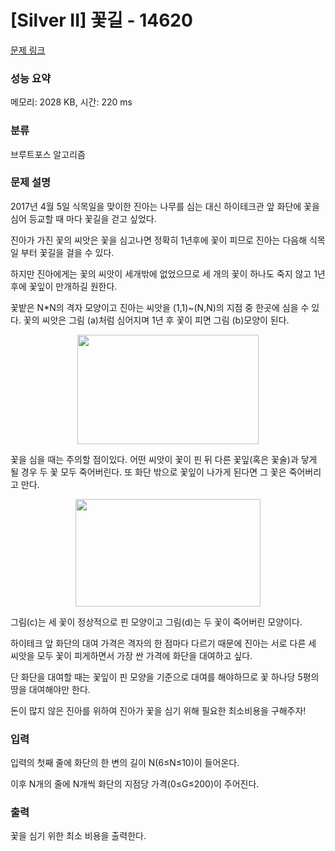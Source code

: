 # [Silver II] 꽃길 - 14620 

[문제 링크](https://www.acmicpc.net/problem/14620) 

### 성능 요약

메모리: 2028 KB, 시간: 220 ms

### 분류

브루트포스 알고리즘

### 문제 설명

<p dir="ltr">2017년 4월 5일 식목일을 맞이한 진아는 나무를 심는 대신 하이테크관 앞 화단에 꽃을 심어 등교할 때 마다 꽃길을 걷고 싶었다.</p>

<p dir="ltr">진아가 가진 꽃의 씨앗은 꽃을 심고나면 정확히 1년후에 꽃이 피므로 진아는 다음해 식목일 부터 꽃길을 걸을 수 있다.</p>

<p dir="ltr">하지만 진아에게는 꽃의 씨앗이 세개밖에 없었으므로 세 개의 꽃이 하나도 죽지 않고 1년후에 꽃잎이 만개하길 원한다.</p>

<p>꽃밭은 N*N의 격자 모양이고 진아는 씨앗을 (1,1)~(N,N)의 지점 중 한곳에 심을 수 있다. 꽃의 씨앗은 그림 (a)처럼 심어지며 1년 후 꽃이 피면 그림 (b)모양이 된다.</p>

<p style="text-align: center;"><img alt="" src="https://onlinejudgeimages.s3-ap-northeast-1.amazonaws.com/problem/14620/1.png" style="height:175px; width:290px"></p>

<p>꽃을 심을 때는 주의할 점이있다. 어떤 씨앗이 꽃이 핀 뒤 다른 꽃잎(혹은 꽃술)과 닿게 될 경우 두 꽃 모두 죽어버린다. 또 화단 밖으로 꽃잎이 나가게 된다면 그 꽃은 죽어버리고 만다.</p>

<p style="text-align: center;"><img alt="" src="https://onlinejudgeimages.s3-ap-northeast-1.amazonaws.com/problem/14620/2.png" style="height:172px; width:296px"></p>

<p dir="ltr">그림(c)는 세 꽃이 정상적으로 핀 모양이고 그림(d)는 두 꽃이 죽어버린 모양이다.</p>

<p dir="ltr">하이테크 앞 화단의 대여 가격은 격자의 한 점마다 다르기 때문에 진아는 서로 다른 세 씨앗을 모두 꽃이 피게하면서 가장 싼 가격에 화단을 대여하고 싶다.</p>

<p dir="ltr">단 화단을 대여할 때는 꽃잎이 핀 모양을 기준으로 대여를 해야하므로 꽃 하나당 5평의 땅을 대여해야만 한다.</p>

<p>돈이 많지 않은 진아를 위하여 진아가 꽃을 심기 위해 필요한 최소비용을 구해주자!</p>

### 입력 

 <p dir="ltr">입력의 첫째 줄에 화단의 한 변의 길이 N(6≤N≤10)이 들어온다.</p>

<p>이후 N개의 줄에 N개씩 화단의 지점당 가격(0≤G≤200)이 주어진다.</p>

### 출력 

 <p>꽃을 심기 위한 최소 비용을 출력한다.</p>

